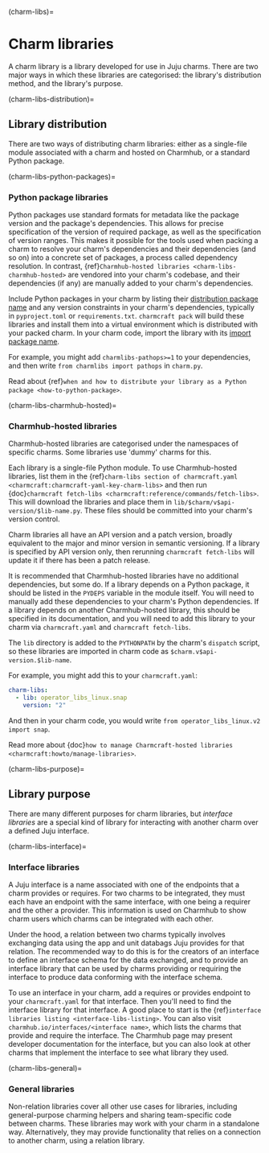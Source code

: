(charm-libs)=
# Charm libraries

A charm library is a library developed for use in Juju charms. There are two major ways in which these libraries are categorised: the library's distribution method, and the library's purpose.

(charm-libs-distribution)=
## Library distribution

There are two ways of distributing charm libraries: either as a single-file module associated with a charm and hosted on Charmhub, or a standard Python package.

(charm-libs-python-packages)=
### Python package libraries

Python packages use standard formats for metadata like the package version and the package's dependencies. This allows for precise specification of the version of required package, as well as the specification of version ranges. This makes it possible for the tools used when packing a charm to resolve your charm's dependencies and their dependencies (and so on) into a concrete set of packages, a process called dependency resolution. In contrast, {ref}`Charmhub-hosted libraries <charm-libs-charmhub-hosted>` are vendored into your charm's codebase, and their dependencies (if any) are manually added to your charm's dependencies.

Include Python packages in your charm by listing their [distribution package name](https://packaging.python.org/en/latest/discussions/distribution-package-vs-import-package/#what-s-a-distribution-package) and any version constraints in your charm's dependencies, typically in `pyproject.toml` or `requirements.txt`. `charmcraft pack` will build these libraries and install them into a virtual environment which is distributed with your packed charm. In your charm code, import the library with its [import package name](https://packaging.python.org/en/latest/discussions/distribution-package-vs-import-package/#what-s-an-import-package).

For example, you might add `charmlibs-pathops>=1` to your dependencies, and then write `from charmlibs import pathops` in `charm.py`.

Read about {ref}`when and how to distribute your library as a Python package <how-to-python-package>`.

(charm-libs-charmhub-hosted)=
### Charmhub-hosted libraries

Charmhub-hosted libraries are categorised under the namespaces of specific charms. Some libraries use 'dummy' charms for this.

Each library is a single-file Python module. To use Charmhub-hosted libraries, list them in the {ref}`charm-libs section of charmcraft.yaml <charmcraft:charmcraft-yaml-key-charm-libs>` and then run {doc}`charmcraft fetch-libs <charmcraft:reference/commands/fetch-libs>`. This will download the libraries and place them in `lib/$charm/v$api-version/$lib-name.py`. These files should be committed into your charm's version control.

Charm libraries all have an API version and a patch version, broadly equivalent to the major and minor version in semantic versioning. If a library is specified by API version only, then rerunning `charmcraft fetch-libs` will update it if there has been a patch release.

It is recommended that Charmhub-hosted libraries have no additional dependencies, but some do. If a library depends on a Python package, it should be listed in the `PYDEPS` variable in the module itself. You will need to manually add these dependencies to your charm's Python dependencies. If a library depends on another Charmhub-hosted library, this should be specified in its documentation, and you will need to add this library to your charm via `charmcraft.yaml` and `charmcraft fetch-libs`.

The `lib` directory is added to the `PYTHONPATH` by the charm's `dispatch` script, so these libraries are imported in charm code as `$charm.v$api-version.$lib-name`.

For example, you might add this to your `charmcraft.yaml`:

```yaml
charm-libs:
  - lib: operator_libs_linux.snap
    version: "2"
```

And then in your charm code, you would write `from operator_libs_linux.v2 import snap`.

Read more about {doc}`how to manage Charmcraft-hosted libraries <charmcraft:howto/manage-libraries>`.

(charm-libs-purpose)=
## Library purpose

There are many different purposes for charm libraries, but *interface libraries* are a special kind of library for interacting with another charm over a defined Juju interface.

(charm-libs-interface)=
### Interface libraries

A Juju interface is a name associated with one of the endpoints that a charm provides or requires. For two charms to be integrated, they must each have an endpoint with the same interface, with one being a requirer and the other a provider. This information is used on Charmhub to show charm users which charms can be integrated with each other.

Under the hood, a relation between two charms typically involves exchanging data using the app and unit databags Juju provides for that relation. The recommended way to do this is for the creators of an interface to define an interface schema for the data exchanged, and to provide an interface library that can be used by charms providing or requiring the interface to produce data conforming with the interface schema.

To use an interface in your charm, add a requires or provides endpoint to your `charmcraft.yaml` for that interface. Then you'll need to find the interface library for that interface. A good place to start is the {ref}`interface libraries listing <interface-libs-listing>`. You can also visit `charmhub.io/interfaces/<interface name>`, which lists the charms that provide and require the interface. The Charmhub page may present developer documentation for the interface, but you can also look at other charms that implement the interface to see what library they used.

(charm-libs-general)=
### General libraries

Non-relation libraries cover all other use cases for libraries, including general-purpose charming helpers and sharing team-specific code between charms. These libraries may work with your charm in a standalone way. Alternatively, they may provide functionality that relies on a connection to another charm, using a relation library.
